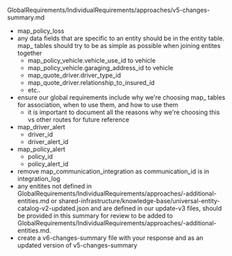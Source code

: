 GlobalRequirements/IndividualRequirements/approaches/v5-changes-summary.md
- map_policy_loss
- any data fields that are specific to an entity should be in the entity table. map_ tables should try to be as simple as possible when joining entites together
  - map_policy_vehicle.vehicle_use_id to vehicle
  - map_policy_vehicle.garaging_address_id to vehicle
  - map_quote_driver.driver_type_id
  - map_quote_driver.relationship_to_insured_id
  - etc..
- ensure our global requirements include why we're choosing map_ tables for association, when to use them, and how to use them
  - it is important to document all the reasons why we're choosing this vs other routes for future reference
- map_driver_alert
  - driver_id
  - driver_alert_id
- map_policy_alert
  - policy_id
  - policy_alert_id
- remove map_communication_integration as communication_id is in integration_log
- any enitites not defined in GlobalRequirements/IndividualRequirements/approaches/-additional-entities.md or shared-infrastructure/knowledge-base/universal-entity-catalog-v2-updated.json and are defined in our update-v3 files, should be provided in this summary for review to be added to GlobalRequirements/IndividualRequirements/approaches/-additional-entities.md.
- create a v6-changes-summary file with your response and as an updated version of v5-changes-summary